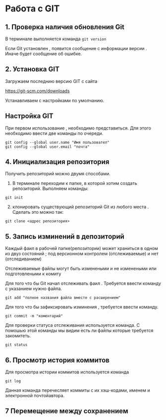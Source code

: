 
# Работа с GIT 

## 1. Проверка наличия обновления Git
В терминале выполняется команда `git version`

Если Git установлен , появится сообщение с информации версии . Иначе будет сообщение об ошибке.

## 2. Установка GIT
Загружаем последнию версию GIT c сайта

https://git-scm.com/downloads

Устанавливаем с настройками по умолчанию.

## Настройка GIT
 При первом использование , необходимо представиться.
 Для этого необходимо ввести две команды по очереди.
```
git config --global user.name "Имя пользовател"
git config --global user.email "почта"
```

## 4. Инициализация репозитория  
 Получить репозиторий можно двумя способами.
 1. В терминале переходим к папке, в которой хотим создать репозиторий. Выполняем команды:
 ```
 git init
 ```
 2. клонировать существующий репозиторий Git из любого места . Сделать это можно так:
 ```
 git clone <адрес репозитория>   
```

## 5. Запись изминений в депозиторий

Каждый фаил в рабочей папке(репозитории) может храниться в одном из двуз состояний ; под версионном контролем (отслеживаемые)
 и нет (отследиванием)

Отслеживаемые файлы могут быть изменеными и не изменеными или подготовлеными к комиту

Для того что бы  Git  начал отслеживать фаил . Требуется ввести команду с указанием нужно файла.

```
git add "полное названия файла вместе с расширением"
```
Для того что бы зафиксировать изминения , требуется ввести команду.
```
git commit -m "коментарий"
```
Для проверки статуса отслеживания используется команда. С помошью этой команды мы видим есть ли файлы которые требуется закомитеть. 
```
git status
```

## 6. Просмотр история коммитов

Для просмотра истории коммитов используется команда
```
git log
```
Данная команда перечесляет коммиты с их хэш-кодами, именем и электронной почтойавтора.
## 7 Перемещение между сохранением
